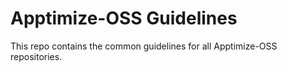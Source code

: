# Apptimize-OSS Guidelines

This repo contains the common guidelines for all Apptimize-OSS
repositories.  